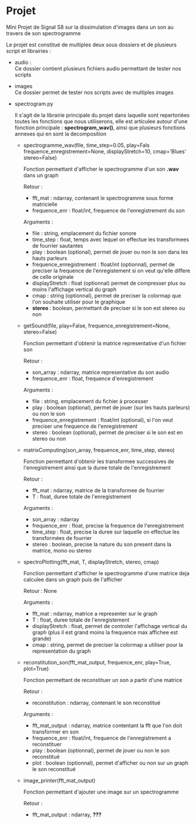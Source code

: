 # Projet
 Mini Projet de Signal S8 sur la dissimulation d'images dans un son au travers de son spectrogramme

Le projet est constitué de multiples deux sous dossiers et de plusieurs script et librairies : 
* audio :  
 Ce dossier contient plusieurs fichiers audio permettant de tester nos scripts

*  images  
Ce dossier permet de tester nos scripts avec de multiples images 

* spectrogram.py 

    Il s'agit de la  librairie principale du projet dans laquelle sont repertoriées toutes les fonctions que nous utiliserons, elle est articulee autour d'une fonction principale : **spectrogram_wav()**, ainsi que plusieurs fonctions annexes qui en sont la decomposition

    * spectrogramme_wav(file, time_step=0.05, play=Fals    frequence_enregistrement=None, displayStretch=10, cmap='Blues'  stereo=False)
    
        Fonction permettant d'afficher le spectrogramme d'un son **.wav** dans un graph

        Retour : 
        * fft_mat : ndarray, contenant le spectrogramme sous forme matricielle
        * frequence_enr : float/int, frequence de l'enregistrement du son

        Arguments : 
        * file : string, emplacement du fichier sonore
        * time_step : float, temps avec lequel on effectue les transformees de fourrier sautantes
        * play : boolean (optional), permet de jouer ou non le son dans les hauts parleurs
        * frequence_enregistrement : float/int (optionnal), permet de preciser la frequence de l'enregistement si on veut qu'elle differe de celle originale
        * displayStretch : float (optionnal) permet de compresser plus ou moins l'affichage vertical du graph
        * cmap : string (optionnal), permet de preciser la colormap que l'on souhaite utiliser pour le graphique
        * **stereo** : boolean, permettant de preciser si le son est stereo ou non


    * getSound(file, play=False, frequence_enregistrement=None, stereo=False)
    
        Fonction permettant d'obtenir la matrice representative d'un fichier son

        Retour :
         * son_array : ndarray, matrice representative du son audio
         * frequence_enr : float, frequence d'enregistrement

        Arguments :
        * file : string, emplacement du fichier à processer 
        * play : boolean (optional), permet de jouer (sur les hauts parleurs) ou non le son 
        * frequence_enregistrement : float/int (optional), si l'on veut preciser une frequence de l'enregistrement 
        * stereo : boolean (optional), permet de preciser si le son est en stereo ou non

    * matrixComputing(son_array, frequence_enr, time_step, stereo)
        
        Fonction permettant d'obtenir les transformee successives de l'enregistrement ainsi que la duree totale de l'enregistrement

        Retour :
        * fft_mat : ndarray, matrice de la transformee de fourrier
        * T : float, duree totale de l'enregistrement

        Arguments :
        * son_array : ndarray
        * frequence_enr : float, precise la frequence de l'enregistrement
        * time_step : float, precise la duree sur laquelle on effectue les transformées de fourrier
        * stereo : boolean, precise la nature du son present dans la matrice, mono ou stereo

    * spectroPlotting(fft_mat, T, displayStretch, stereo, cmap)

        Fonction permettant d'afficher le spectrogramme d'une matrice deja calculee dans un graph puis de l'afficher

        Retour : None 
        
        Arguments :
        * fft_mat : ndarray, matrice a representer sur le graph
        * T : float, duree totale de l'enregistement 
        * displayStretch : float, permet de controler l'affichage vertical du graph (plus il est grand moins la frequence max affichee est grande)
        * cmap : string, permet de preciser la colormap a utiliser pour la representation du graph

    * reconstitution_son(fft_mat_output, frequence_enr, play=True, plot=True)

        Fonction permettant de reconstituer un son a partir d'une matrice
        
        Retour :
        * reconstitution : ndarray, contenant le son reconstitué

        Arguments : 
        * fft_mat_output : ndarray, matrice contentant la fft que l'on doit transformer en son
        * frequence_enr : float/int, frequence de l'enregistrement a reconstituer
        * play : boolean (optionnal), permet de jouer ou non le son reconstitué
        * plot : boolean (optionnal), permet d'afficher ou non sur un graph le son reconstitué

    * image_printer(fft_mat_output)

        Fonction permettant d'ajouter une image sur un spectrogramme

        Retour : 
        * fft_mat_output : ndarray, **???**
